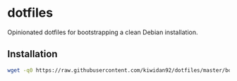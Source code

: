 # dotfiles
Opinionated dotfiles for bootstrapping a clean Debian installation.

## Installation

```bash
wget -q0 https://raw.githubusercontent.com/kiwidan92/dotfiles/master/bootstrap.sh | bash -s
